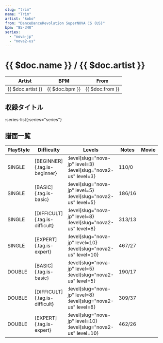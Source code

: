 ```yaml
---
slug: "trim"
name: "Trim"
artist: "kobo"
from: "DanceDanceRevolution SuperNOVA CS (US)"
bpm: "85-340"
series:
  - "nova-jp"
  - "nova2-us"
---
```


# {{ $doc.name }} / {{ $doc.artist }}

|Artist|BPM|From|
|------|---|----|
|{{ $doc.artist }}|{{ $doc.bpm }}|{{ $doc.from }}|

## 収録タイトル

:series-list{:series="series"}

## 譜面一覧

|PlayStyle|Difficulty|Levels|Notes|Movie|
|---------|----------|------|-----|-----|
|SINGLE|[BEGINNER]{.tag.is-beginner}|:level{slug="nova-jp" level=3} :level{slug="nova2-us" level=3}|110/0||
|SINGLE|[BASIC]{.tag.is-basic}|:level{slug="nova-jp" level=5} :level{slug="nova2-us" level=5}|186/16||
|SINGLE|[DIFFICULT]{.tag.is-difficult}|:level{slug="nova-jp" level=8} :level{slug="nova2-us" level=8}|313/13||
|SINGLE|[EXPERT]{.tag.is-expert}|:level{slug="nova-jp" level=10} :level{slug="nova2-us" level=10}|467/27||
|DOUBLE|[BASIC]{.tag.is-basic}|:level{slug="nova-jp" level=5} :level{slug="nova2-us" level=5}|190/17||
|DOUBLE|[DIFFICULT]{.tag.is-difficult}|:level{slug="nova-jp" level=8} :level{slug="nova2-us" level=8}|309/37||
|DOUBLE|[EXPERT]{.tag.is-expert}|:level{slug="nova-jp" level=10} :level{slug="nova2-us" level=10}|462/26||
